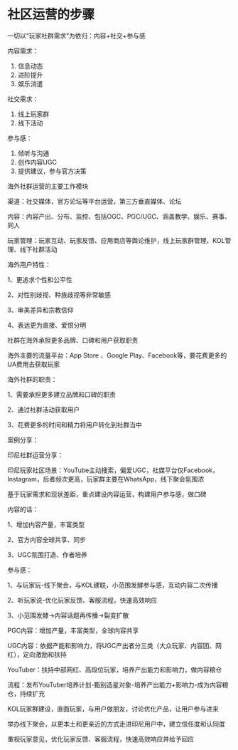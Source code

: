 # 社区运营的步骤

一切以“玩家社群需求”为依归：内容+社交+参与感



内容需求：

1. 信息动态
2. 进阶提升
3. 娱乐消遣

社交需求：

1. 线上玩家群
2. 线下活动

参与感：

1. 倾听与沟通
2. 创作内容UGC
3. 提供建议，参与官方决策



海外社群运营的主要工作模块

渠道：社交媒体，官方论坛等平台运营，第三方垂直媒体、论坛

内容：内容产出、分布、监控、包括OGC、PGC/UGC、涵盖教学、娱乐、赛事、同人

玩家管理：玩家互动、玩家反馈、应用商店等舆论维护，线上玩家群管理、KOL管理、线下社群活动



海外用户特性：

1、更追求个性和公平性

2、对性别歧视、种族歧视等非常敏感

3、审美差异和宗教信仰

4、表达更为直接、爱恨分明



社群在海外承担更多品牌、口碑和用户获取职责

海外主要的流量平台：App Store 、Google Play、Facebook等，要花费更多的UA费用去获取玩家

海外社群的职责：

1、需要承担更多建立品牌和口碑的职责

2、通过社群活动获取用户

3、花费更多的时间和精力将用户转化到社群当中



 



案例分享：

印尼社群运营分享：

印尼玩家社区场景：YouTube主动搜索，偏爱UGC，社媒平台仅Facebook，Instagram，后者频次更高，玩家群主要在WhatsApp，线下聚会氛围浓



基于玩家需求和现状差距，重点建设内容运营，构建用户参与感，做口碑

内容的话：

1、增加内容产量，丰富类型

2、官方内容全球共享、同步

3、UGC氛围打造、作者培养



参与感：

1、与玩家玩-线下聚会，与KOL建联，小范围发酵参与感，互动内容二次传播

2、听玩家说-优化玩家反馈、客服流程，快速高效响应

3、小范围发酵->内容话题再传播->裂变扩散



PGC内容：增加产量，丰富类型，全球内容共享

UGC内容：依据产能和影响力，将UGC产出者分三类（大众玩家、内容团、网红），定向激励和扶持

YouTuber：扶持中部网红、高段位玩家，培养产出能力和影响力，做内容粮仓

流程：发布YouTuber培养计划-甄别造星对象-培养产出能力+影响力-成为内容粮仓，持续扩充

KOL玩家群建设，直面玩家，与用户做朋友，讨论优化产品，让用户参与进来

举办线下聚会，以更本土和更亲近的方式走进印尼用户中，建立信任度和认同度

重视玩家意见，优化玩家反馈、客服流程，快速高效响应并给予回应